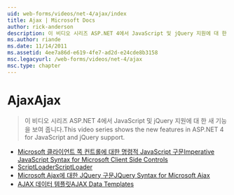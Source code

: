 ```yaml
---
uid: web-forms/videos/net-4/ajax/index
title: Ajax | Microsoft Docs
author: rick-anderson
description: 이 비디오 시리즈 ASP.NET 4에서 JavaScript 및 jQuery 지원에 대 한 새 기능을 보여 줍니다.
ms.author: riande
ms.date: 11/14/2011
ms.assetid: 4ee7a86d-e619-4fe7-ad2d-e24cde8b3158
msc.legacyurl: /web-forms/videos/net-4/ajax
msc.type: chapter
---
```

<a name="ajax"></a><span data-ttu-id="a7548-103">Ajax</span><span class="sxs-lookup"><span data-stu-id="a7548-103">Ajax</span></span>
====================
> <span data-ttu-id="a7548-104">이 비디오 시리즈 ASP.NET 4에서 JavaScript 및 jQuery 지원에 대 한 새 기능을 보여 줍니다.</span><span class="sxs-lookup"><span data-stu-id="a7548-104">This video series shows the new features in ASP.NET 4 for JavaScript and jQuery support.</span></span>


- [<span data-ttu-id="a7548-105">Microsoft 클라이언트 쪽 컨트롤에 대한 명령적 JavaScript 구문</span><span class="sxs-lookup"><span data-stu-id="a7548-105">Imperative JavaScript Syntax for Microsoft Client Side Controls</span></span>](aspnet-4-quick-hit-imperative-javascript-syntax-for-microsoft-client-side-controls.md)
- [<span data-ttu-id="a7548-106">ScriptLoader</span><span class="sxs-lookup"><span data-stu-id="a7548-106">ScriptLoader</span></span>](aspnet-4-quick-hit-the-scriptloader.md)
- [<span data-ttu-id="a7548-107">Microsoft Ajax에 대한 JQuery 구문</span><span class="sxs-lookup"><span data-stu-id="a7548-107">JQuery Syntax for Microsoft Ajax</span></span>](aspnet-4-quick-hit-jquery-syntax-for-microsoft-ajax.md)
- [<span data-ttu-id="a7548-108">AJAX 데이터 템플릿</span><span class="sxs-lookup"><span data-stu-id="a7548-108">AJAX Data Templates</span></span>](aspnet-4-quick-hit-ajax-data-templates.md)
